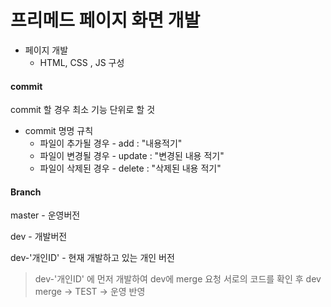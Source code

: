 # 프리메드 페이지 화면 개발

- 페이지 개발
    -  HTML, CSS , JS 구성

#### commit
commit 할 경우 최소 기능 단위로 할 것
- commit 명명 규칙
    * 파일이 추가될 경우 - add : "내용적기"  
    * 파일이 변경될 경우 - update : "변경된 내용 적기"
    * 파일이 삭제된 경우 - delete : "삭제된 내용 적기"


#### Branch
master 
    - 운영버전 

dev 
    - 개발버전

dev-'개인ID'
    - 현재 개발하고 있는 개인 버전

> dev-'개인ID' 에 먼저 개발하여 dev에 merge 요청 
> 서로의 코드를 확인 후 dev merge -> TEST -> 운영 반영


